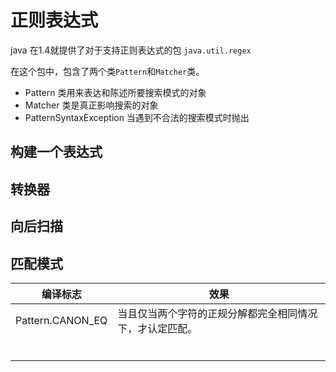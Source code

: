 # 正则表达式

java 在1.4就提供了对于支持正则表达式的包 `java.util.regex`

在这个包中，包含了两个类`Pattern`和`Matcher`类。

- Pattern 类用来表达和陈述所要搜索模式的对象
- Matcher 类是真正影响搜索的对象
- PatternSyntaxException 当遇到不合法的搜索模式时抛出



## 构建一个表达式



## 转换器



## 向后扫描



## 匹配模式

| 编译标志         | 效果                                                     |
| ---------------- | -------------------------------------------------------- |
| Pattern.CANON_EQ | 当且仅当两个字符的正规分解都完全相同情况下，才认定匹配。 |
|                  |                                                          |
|                  |                                                          |
|                  |                                                          |
|                  |                                                          |
|                  |                                                          |
|                  |                                                          |



